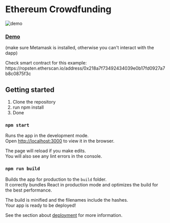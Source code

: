 # Ethereum Crowdfunding

![demo](https://user-images.githubusercontent.com/35738310/64013051-47c49100-cb1f-11e9-8877-c09a944261b5.PNG)

<h3><a href="https://alessandrokonrad.github.io/ethereum-funding/">Demo</a></h3>
<p>(make sure Metamask is installed, otherwise you can't interact with the dapp)</p>
Check smart contract for this example:
https://ropsten.etherscan.io/address/0x218a7f73492434039e0b17fd0927a7b8c0875f3c

## Getting started

1. Clone the repository
2. run npm install
3. Done




### `npm start`

Runs the app in the development mode.<br>
Open [http://localhost:3000](http://localhost:3000) to view it in the browser.

The page will reload if you make edits.<br>
You will also see any lint errors in the console.

### `npm run build`

Builds the app for production to the `build` folder.<br>
It correctly bundles React in production mode and optimizes the build for the best performance.

The build is minified and the filenames include the hashes.<br>
Your app is ready to be deployed!

See the section about [deployment](https://facebook.github.io/create-react-app/docs/deployment) for more information.

